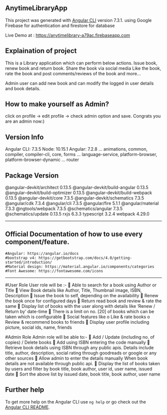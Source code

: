 ## AnytimeLibraryApp

This project was generated with [Angular CLI](https://github.com/angular/angular-cli) version 7.3.1. using Google Firebase for authentication and firestore for database

Live Demo at : https://anytimelibrary-a79ac.firebaseapp.com

## Explaination of project

This is a Library application which can perform below actions.
Issue book, renew book and return book.
Share the book via social media
Like the book, rate the book and post comments/reviews of the book and more...

Admin user can add new book and can modify the logged in user details and book details.


## How to make yourself as Admin?
click on profile -> edit profile -> check admin option and save. Congrats you are an admin now:)

## Version Info
Angular CLI: 7.3.5
Node: 10.15.1
Angular: 7.2.8
... animations, common, compiler, compiler-cli, core, forms
... language-service, platform-browser, platform-browser-dynamic
... router

Package                           Version
-----------------------------------------------------------
@angular-devkit/architect         0.13.5
@angular-devkit/build-angular     0.13.5
@angular-devkit/build-optimizer   0.13.5
@angular-devkit/build-webpack     0.13.5
@angular-devkit/core              7.3.5
@angular-devkit/schematics        7.3.5
@angular/cdk                      7.3.4
@angular/cli                      7.3.5
@angular/fire                     5.1.1
@angular/material                 7.3.3
@ngtools/webpack                  7.3.5
@schematics/angular               7.3.5
@schematics/update                0.13.5
rxjs                              6.3.3
typescript                        3.2.4
webpack                           4.29.0

--------------------------------------------------------------------
## Official Documentation of how to use every component/feature.
	#Angular: https://angular.io/docs
	#bootstrap v4: https://getbootstrap.com/docs/4.0/getting-started/introduction/
	#Material design: https://material.angular.io/components/categories
	#Font Awesome: https://fontawesome.com/icons
----------------------------------------------------------------------------------------------------

#User Role
User role will be :- 
 Able to search for a book using Author or Title
 View Book details like Author, Title, Thumbnail image, ISBN, Description
 Issue the book to self, depending on the availability
 Renew the book once for configured days
 Return read book and review & rate the same
 Display list of books with the user along with details like ‘Renew / Return by’ date-time
 There is a limit on no. [20] of books which can be taken which is configurable
 Social features like
  o Like & rate books
  o Review & recommend books to friends
 Display user profile including picture, social ids, name, friends

#Admin Role
Admin role will be able to:- 
 Add / Update (including no. of copies) / Delete books
 Add using ISBN entering the code manually
 Retrieve book details using ISBN through any public apis. Details include title, author, description, social rating through goodreads or google or any other sources
 Allow admin to enter the details manually When book details are not available through public api.
 Display the list of books taken by users and filter by book title, book author, user id, user name, issued date
 Sort the above list by issued date, book title, book author, user name



## Further help

To get more help on the Angular CLI use `ng help` or go check out the [Angular CLI README](https://github.com/angular/angular-cli/blob/master/README.md).

